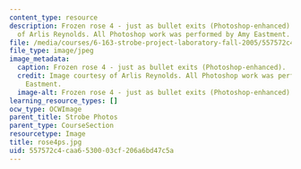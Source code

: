 ```yaml
---
content_type: resource
description: Frozen rose 4 - just as bullet exits (Photoshop-enhanced). Image courtesy
  of Arlis Reynolds. All Photoshop work was performed by Amy Eastment.
file: /media/courses/6-163-strobe-project-laboratory-fall-2005/557572c4caa6530003cf206a6bd47c5a_rose4ps.jpg
file_type: image/jpeg
image_metadata:
  caption: Frozen rose 4 - just as bullet exits (Photoshop-enhanced).
  credit: Image courtesy of Arlis Reynolds. All Photoshop work was performed by Amy
    Eastment.
  image-alt: Frozen rose 4 - just as bullet exits (Photoshop-enhanced).
learning_resource_types: []
ocw_type: OCWImage
parent_title: Strobe Photos
parent_type: CourseSection
resourcetype: Image
title: rose4ps.jpg
uid: 557572c4-caa6-5300-03cf-206a6bd47c5a
---
```

